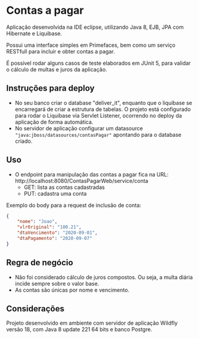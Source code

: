
# Contas a pagar

Aplicação desenvolvida na IDE eclipse, utilizando Java 8, EJB, JPA com Hibernate e Liquibase.

Possui uma interface simples em Primefaces, bem como um serviço RESTfull para incluir e obter contas a pagar.

É possível rodar alguns casos de teste elaborados em JUnit 5, para validar o cálculo de multas e juros da aplicação.


## Instruções para deploy

- No seu banco criar o database "deliver_it", enquanto que o liquibase se encarregará de criar a estrutura de tabelas. O projeto está configurado para rodar o Liquibase via Servlet Listener, ocorrendo no deploy da aplicação de forma automática.
- No servidor de aplicação configurar um datasource `"java:jboss/datasources/contasPagar"` apontando para o database criado.


## Uso

- O endpoint para manipulação das contas a pagar fica na URL:
http://localhost:8080/ContasPagarWeb/service/conta
	- GET: lista as contas cadastradas
	- PUT: cadastra uma conta

Exemplo do body para a request de inclusão de conta:
```json
{
 	"nome": "Joao",
	"vlrOriginal": "100.21",
	"dtaVencimento": "2020-09-01",
	"dtaPagamento": "2020-09-07"
}
```

## Regra de negócio

- Não foi considerado cálculo de juros compostos. Ou seja, a multa diária incide sempre sobre o valor base.
- As contas são únicas por nome e vencimento.


## Considerações

Projeto desenvolvido em ambiente com servidor de aplicação Wildfly versão 18, com Java 8 update 221 64 bits e banco Postgre.
